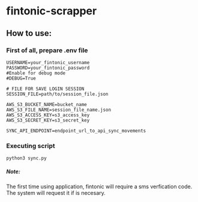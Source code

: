 # fintonic-scrapper
## How to use:
### First of all, prepare .env file
  
    USERNAME=your_fintonic_username
    PASSWORD=your_fintonic_password
    #Enable for debug mode
    #DEBUG=True

    # FILE FOR SAVE LOGIN SESSION
    SESSION_FILE=path/to/session_file.json

    AWS_S3_BUCKET_NAME=bucket_name
    AWS_S3_FILE_NAME=session_file_name.json
    AWS_S3_ACCESS_KEY=s3_access_key
    AWS_S3_SECRET_KEY=s3_secret_key

    SYNC_API_ENDPOINT=endpoint_url_to_api_sync_movements

### Executing script
  
    python3 sync.py
  

##### Note:
  The first time using application, fintonic will require a sms verfication code. The system will request it if is necesary.
  

